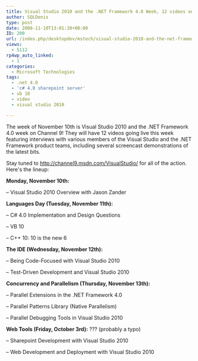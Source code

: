 ```yaml
---
title: Visual Studio 2010 and the .NET Framework 4.0 Week, 12 videos on Channel 9
author: SQLDenis
type: post
date: 2008-11-10T13:01:20+00:00
ID: 200
url: /index.php/desktopdev/mstech/visual-studio-2010-and-the-net-framework-9/
views:
  - 5112
rp4wp_auto_linked:
  - 1
categories:
  - Microsoft Technologies
tags:
  - .net 4.0
  - 'c# 4.0 sharepoint server'
  - vb 10
  - video
  - visual studio 2010

---
```

The week of November 10th is Visual Studio 2010 and the .NET Framework 4.0 week on Channel 9! They will have 12 videos going live this week featuring interviews with various members of the Visual Studio and the .NET Framework product teams, including several screencast demonstrations of the latest bits.

Stay tuned to http://channel9.msdn.com/VisualStudio/ for all of the action. Here's the lineup:

**Monday, November 10th:**
  
– Visual Studio 2010 Overview with Jason Zander

**Languages Day (Tuesday, November 11th):**
  
– C# 4.0 Implementation and Design Questions
  
– VB 10
  
– C++ 10: 10 is the new 6

**The IDE (Wednesday, November 12th):**
  
– Being Code-Focused with Visual Studio 2010
  
– Test-Driven Development and Visual Studio 2010

**Concurrency and Parallelism (Thursday, November 13th):**
  
– Parallel Extensions in the .NET Framework 4.0
  
– Parallel Patterns Library (Native Parallelism)
  
– Parallel Debugging Tools in Visual Studio 2010

**Web Tools (Friday, October 3rd):** ??? (probably a typo)
  
– Sharepoint Development with Visual Studio 2010
  
– Web Development and Deployment with Visual Studio 2010